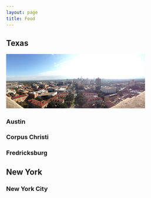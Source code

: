 ```yaml
---
layout: page
title: Food
---
```



## Texas

<img src="/files/Austin2.jpg" alt="Austin" style="width:75%;text-align:center;margin: auto;">

### Austin

### Corpus Christi

### Fredricksburg

## New York

### New York City
